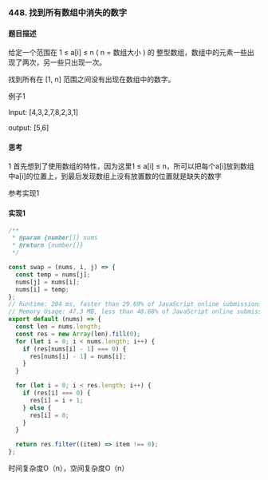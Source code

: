 ### 448. 找到所有数组中消失的数字

#### 题目描述

给定一个范围在  1 ≤ a[i] ≤ n ( n = 数组大小 ) 的 整型数组，数组中的元素一些出现了两次，另一些只出现一次。<br/>

找到所有在 [1, n] 范围之间没有出现在数组中的数字。<br/>


例子1<br/>

Input:  [4,3,2,7,8,2,3,1]<br/>

output: [5,6]<br/>


#### 思考

1 首先想到了使用数组的特性，因为这里1 ≤ a[i] ≤ n，所可以把每个a[i]放到数组中a[i]的位置上，到最后发现数组上没有放置数的位置就是缺失的数字<br/>


参考实现1<br/>


#### 实现1

```js
/**
 * @param {number[]} nums
 * @return {number[]}
 */

const swap = (nums, i, j) => {
  const temp = nums[j];
  nums[j] = nums[i];
  nums[i] = temp;
};
// Runtime: 204 ms, faster than 29.69% of JavaScript online submissions for Find All Numbers Disappeared in an Array.
// Memory Usage: 47.3 MB, less than 48.68% of JavaScript online submissions for Find All Numbers Disappeared in an Array.
export default (nums) => {
  const len = nums.length;
  const res = new Array(len).fill(0);
  for (let i = 0; i < nums.length; i++) {
    if (res[nums[i] - 1] === 0) {
      res[nums[i] - 1] = nums[i];
    }
  }

  for (let i = 0; i < res.length; i++) {
    if (res[i] === 0) {
      res[i] = i + 1;
    } else {
      res[i] = 0;
    }
  }

  return res.filter((item) => item !== 0);
};

```

时间复杂度O（n），空间复杂度O（n）
